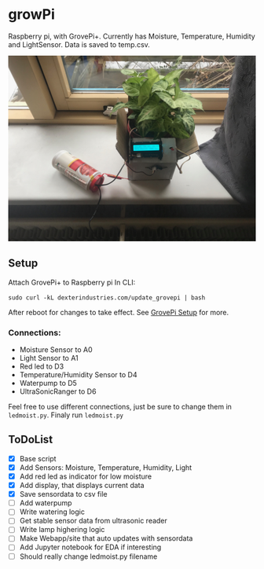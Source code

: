 # growPi

Raspberry pi, with GrovePi+. Currently has Moisture, Temperature, Humidity and LightSensor.
Data is saved to temp.csv.

![growPi](/images/plantsense.jpg)  

## Setup

Attach GrovePi+ to Raspberry pi
In CLI:
```
sudo curl -kL dexterindustries.com/update_grovepi | bash
```
After reboot for changes to take effect.
See [GrovePi Setup](https://www.dexterindustries.com/GrovePi/get-started-with-the-grovepi/setting-software/) for more.

### Connections:
- Moisture Sensor to A0
- Light Sensor to A1
- Red led to D3
- Temperature/Humidity Sensor to D4
- Waterpump to D5
- UltraSonicRanger to D6

Feel free to use different connections, just be sure to change them in `ledmoist.py`.
Finaly run `ledmoist.py`

## ToDoList

- [x] Base script
- [x] Add Sensors: Moisture, Temperature, Humidity, Light
- [x] Add red led as indicator for low moisture
- [x] Add display, that displays current data
- [x] Save sensordata to csv file
- [ ] Add waterpump
- [ ] Write watering logic
- [ ] Get stable sensor data from ultrasonic reader
- [ ] Write lamp highering logic
- [ ] Make Webapp/site that auto updates with sensordata
- [ ] Add Jupyter notebook for EDA if interesting
- [ ] Should really change ledmoist.py filename
